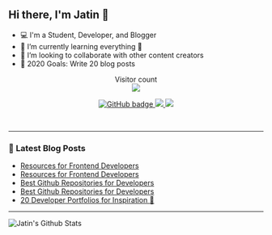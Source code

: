 ## Hi there, I'm Jatin 👋

- 💻 I'm a Student, Developer, and Blogger
- 🌱 I’m currently learning everything 🤣
- 👯 I’m looking to collaborate with other content creators
- 🥅 2020 Goals: Write 20 blog posts

<p align="center"> 
  Visitor count<br>
  <img src="https://profile-counter.glitch.me/jatin2003/count.svg" />
</p>

<p align="center">
  <a href="https://github.com/jatin2003?tab=followers">
    <img src="https://img.shields.io/github/followers/jatin2003?label=Followers&logo=GitHub&style=for-the-badge" alt="GitHub badge" />
  </a>
  <a href="http://twitter.com/iamjatinrao">
    <img src="https://img.shields.io/twitter/follow/iamjatinrao?label=Twitter&logo=twitter&style=for-the-badge" />
  </a>
  <a href="https://discord.gg/3Ks7sMA">
    <img src="https://img.shields.io/discord/712229088789790771?logo=discord&style=for-the-badge" />
  </a>
</p>

<!-- ### Connect with me: -->

<br />

---

### 📕 Latest Blog Posts
<!-- BLOG-POST-LIST:START -->
- [Resources for Frontend Developers](https://dev.to/jatinrao/resources-for-frontend-developers-1l9i)
- [Resources for Frontend Developers](https://jatinrao.dev/resources-for-frontend-developers-ckdn64rhh00b23bs16lvl3m69)
- [Best Github Repositories for Developers](https://dev.to/jatinrao/best-github-repositories-for-developers-3735)
- [Best Github Repositories for Developers](https://jatinrao.dev/best-github-repositories-for-developers-ckdimqsl40048zzs19gjdgc8m)
- [20 Developer Portfolios for Inspiration 🤩](https://dev.to/jatinrao/20-developer-portfolios-for-inspiration-2k06)
<!-- BLOG-POST-LIST:END -->

---

<img align="left" alt="Jatin's Github Stats" src="https://github-readme-stats.vercel.app/api?username=jatin2003&show_icons=true&hide_border=true" />
